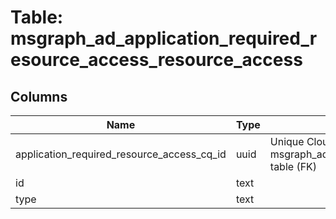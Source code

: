 
# Table: msgraph_ad_application_required_resource_access_resource_access

## Columns
| Name        | Type           | Description  |
| ------------- | ------------- | -----  |
|application_required_resource_access_cq_id|uuid|Unique CloudQuery ID of msgraph_ad_application_required_resource_access table (FK)|
|id|text||
|type|text||
